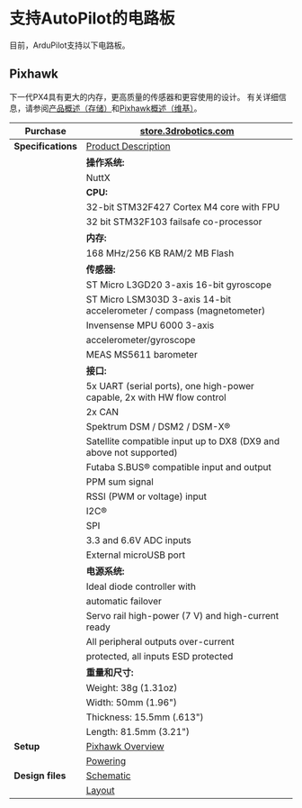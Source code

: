# 支持AutoPilot的电路板

目前，ArduPilot支持以下电路板。

## Pixhawk

下一代PX4具有更大的内存，更高质量的传感器和更容使用的设计。 有关详细信息，请参阅[产品概述（存储）](https://store.3drobotics.com/products/3dr-pixhawk#product-description)和[Pixhawk概述（维基）](http://ardupilot.org/copter/docs/common-pixhawk-overview.html#common-pixhawk-overview)。


| **Purchase**                         | [store.3drobotics.com ](https://store.3drobotics.com/products/3dr-pixhawk)                  
---------------------------------------|----------------------------------------------------------------------------------------------------
| **Specifications**                   | [Product Description](https://store.3drobotics.com/products/3dr-pixhawk#product-description)
|                                      | **操作系统:**                                                                                       |
|                                      | NuttX                                                                                              |
|                                      | **CPU:**                                                                                           |
|                                      | 32-bit STM32F427 Cortex M4 core with FPU                                                           |
|                                      | 32 bit STM32F103 failsafe co-processor                                                             |
|                                      | **内存:**                                                                                          |
|                                      | 168 MHz/256 KB RAM/2 MB Flash                                                                      |
|                                      | **传感器:**                                                                                         |
|                                      | ST Micro L3GD20 3-axis 16-bit gyroscope                                                            |
|                                      | ST Micro LSM303D 3-axis 14-bit accelerometer / compass (magnetometer)                              |
|                                      | Invensense MPU 6000 3-axis                                                                         |
|                                      | accelerometer/gyroscope                                                                            |
|                                      | MEAS MS5611 barometer                                                                              |
|                                      | **接口:**                                                                                    |
|                                      | 5x UART (serial ports), one high-power capable, 2x with HW flow control                            |     
|                                      | 2x CAN                                                                                             |
|                                      | Spektrum DSM / DSM2 / DSM-X®                                                                       |
|                                      | Satellite compatible input up to DX8 (DX9 and above not supported)                                 |
|                                      | Futaba S.BUS® compatible input and output                                                          |
|                                      | PPM sum signal                                                                                     |
|                                      | RSSI (PWM or voltage) input                                                                        |
|                                      | I2C®                                                                                               |
|                                      | SPI                                                                                                |
|                                      | 3.3 and 6.6V ADC inputs                                                                            |
|                                      | External microUSB port                                                                             |
|                                      | **电源系统:**                                                                                  |
|                                      | Ideal diode controller with                                                                        |
|                                      | automatic failover                                                                                 |    
|                                      | Servo rail high-power (7 V) and high-current ready                                                 |
|                                      | All peripheral outputs over-current                                                                |
|                                      | protected, all inputs ESD protected                                                                |
|                                      | **重量和尺寸:**                                                                         |    
|                                      | Weight: 38g (1.31oz)                                                                               |       
|                                      | Width: 50mm (1.96")                                                                                |
|                                      | Thickness: 15.5mm (.613")                                                                          |
|                                      | Length: 81.5mm (3.21")                                                                             |
| **Setup**                            | [Pixhawk Overview](http://copter.ardupilot.com/common-pixhawk-overview/#specifications)        
|                                      | [Powering](http://copter.ardupilot.com/wiki/common-powering-the-pixhawk/)                       
| **Design files**                     | [Schematic](http://firmware.ardupilot.org/downloads/wiki/pdf_guides/px4fmuv2.4.3_schematic.pdf) 
|                                      | [Layout](http://firmware.ardupilot.org/downloads/wiki/pdf_guides/Pixhawk-Open-Hardware.zip)     
